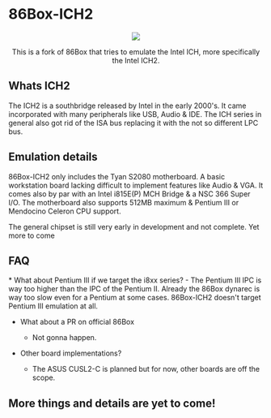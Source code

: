 <h1>86Box-ICH2</h1>


<p align="center"><img src="https://upload.wikimedia.org/wikipedia/commons/thumb/a/ab/Intel_ICH2.jpg/240px-Intel_ICH2.jpg"></p>

<p align="center">This is a fork of 86Box that tries to emulate the Intel ICH, more specifically the Intel ICH2.</p>

<h2>Whats ICH2</h2>
The ICH2 is a southbridge released by Intel in the early 2000's. It came incorporated with many peripherals like USB, Audio & IDE. The ICH series in general also got rid of the ISA bus replacing it with the not so different LPC bus.

<h2>Emulation details</h2>
86Box-ICH2 only includes the Tyan S2080 motherboard. A basic workstation board lacking difficult to implement features like Audio & VGA. It comes also by par with an Intel i815E(P) MCH Bridge & a NSC 366 Super I/O. The motherboard also supports 512MB maximum & Pentium III or Mendocino Celeron CPU support.

The general chipset is still very early in development and not complete. Yet more to come

<h2>FAQ</h2>
* What about Pentium III if we target the i8xx series?
    - The Pentium III IPC is way too higher than the IPC of the Pentium II. Already the 86Box dynarec is way too slow even for a Pentium at some cases. 86Box-ICH2 doesn't target Pentium III emulation at all.

* What about a PR on official 86Box
    - Not gonna happen.

* Other board implementations?
    - The ASUS CUSL2-C is planned but for now, other boards are off the scope.

<h2>More things and details are yet to come!</h2>